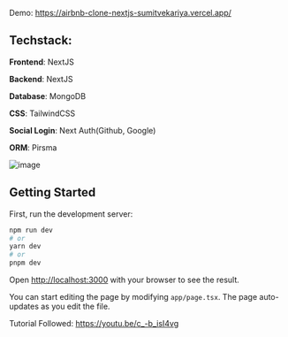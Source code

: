 Demo: https://airbnb-clone-nextjs-sumitvekariya.vercel.app/

## Techstack:

**Frontend**: NextJS

**Backend**: NextJS

**Database**: MongoDB

**CSS**: TailwindCSS

**Social Login**: Next Auth(Github, Google)

**ORM**: Pirsma


![image](https://user-images.githubusercontent.com/20764957/236607343-985969dc-5b0e-4840-8496-7268583992aa.png)


## Getting Started

First, run the development server:

```bash
npm run dev
# or
yarn dev
# or
pnpm dev
```

Open [http://localhost:3000](http://localhost:3000) with your browser to see the result.

You can start editing the page by modifying `app/page.tsx`. The page auto-updates as you edit the file.

Tutorial Followed: https://youtu.be/c_-b_isI4vg
